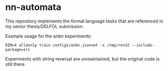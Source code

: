 # nn-automata

This repository implements the formal language tasks that are referenced in my senior thesis/DELFOL submission.

Example usage for the anbn experiments:

```shell
DIM=4 allennlp train configs/anbn.jsonnet -s /tmp/rnn32 --include-package=src
```

Experiments with string reversal are unmaintained, but the original code is still there.

